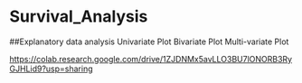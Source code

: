 # Survival_Analysis
##Explanatory data analysis
Univariate Plot 
Bivariate Plot
Multi-variate Plot

https://colab.research.google.com/drive/1ZJDNMx5avLLO3BU7lONORB3RyGJHLid9?usp=sharing
